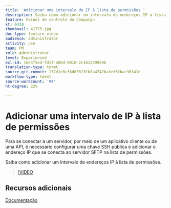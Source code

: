 ```yaml
---
title: 'Adicionar uma intervalo de IP à lista de permissões '
description: Saiba como adicionar um intervalo de endereços IP à lista de permissões.
feature: Painel de controle do Campaign
kt: 6430
thumbnail: 41775.jpg
doc-type: feature video
audience: administrator
activity: use
team: PM
role: Administrator
level: Experienced
exl-id: 16e4f5ed-fd1f-400d-8010-2c1612399596
translation-type: tm+mt
source-git-commit: 137d1e0c36d038f3fb8a4742bafef6fbac96f41d
workflow-type: tm+mt
source-wordcount: '94'
ht-degree: 22%

---
```


# Adicionar uma intervalo de IP à lista de permissões

Para se conectar a um servidor, por meio de um aplicativo cliente ou de uma API, é necessário configurar uma chave SSH pública e adicionar o endereço IP que se conecta ao servidor SFTP na lista de permissões.

Saiba como adicionar um intervalo de endereços IP à lista de permissões.

>[!VIDEO](https://video.tv.adobe.com/v/41775?quality=12)

## Recursos adicionais

[Documentação](https://docs.adobe.com/content/help/en/control-panel/using/sftp-management/ip-range-allow-listing.html)
